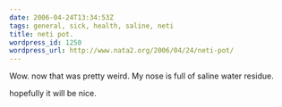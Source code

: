```yaml
---
date: 2006-04-24T13:34:53Z
tags: general, sick, health, saline, neti
title: neti pot.
wordpress_id: 1250
wordpress_url: http://www.nata2.org/2006/04/24/neti-pot/
---
```


<p>Wow. now that was pretty weird. My nose is full of saline water residue.</p>
<p>hopefully it will be nice.
</p>
